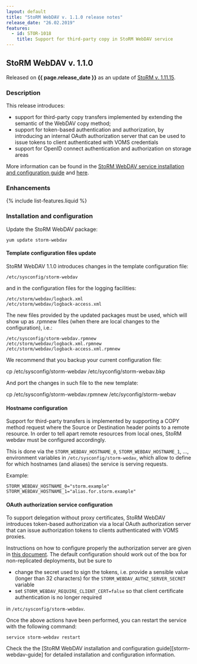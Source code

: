 ```yaml
---
layout: default
title: "StoRM WebDAV v. 1.1.0 release notes"
release_date: "26.02.2019"
features:
  - id: STOR-1018
    title: Support for third-party copy in StoRM WebDAV service
---
```


## StoRM WebDAV v. 1.1.0

Released on **{{ page.release_date }}** as an update of [StoRM v. 1.11.15][release-notes].

### Description

This release introduces:

- support for third-party copy transfers implemented by extending the semantic
  of the WebDAV copy method;
- support for token-based authentication and authorization, by introducing an
  internal OAuth authorization server that can be used to issue tokens to
  client authenticated with VOMS credentials
- support for OpenID connect authentication and authorization on storage areas

More information can be found in the [StoRM WebDAV service installation and
configuration guide][dav-guide] and [here][tpc-guide].

### Enhancements

{% include list-features.liquid %}

### Installation and configuration

Update the StoRM WebDAV package:

    yum update storm-webdav

#### Template configuration files update

StoRM WebDAV 1.1.0 introduces changes in the template configuration file:


    /etc/sysconfig/storm-webdav

and in the configuration files for the logging facilities:


    /etc/storm/webdav/logback.xml
    /etc/storm/webdav/logback-access.xml

The new files provided by the updated packages must be used, which will
show up as .rpmnew files (when there are local changes to the configuration),
i.e.:


    /etc/sysconfig/storm-webdav.rpmnew
    /etc/storm/webdav/logback.xml.rpmnew
    /etc/storm/webdav/logback-access.xml.rpmnew

We recommend that you backup your current configuration file:

  cp /etc/sysconfig/storm-webdav /etc/syconfig/storm-webav.bkp

And port the changes in such file to the new template:

  cp /etc/sysconfig/storm-webdav.rpmnew /etc/syconfig/storm-webav

#### Hostname configuration

Support for third-party transfers is implemented by supporting a COPY method
request where the Source or Destination header points to a remote resource.
In order to tell apart remote resources from local ones, StoRM webdav must be
configured accordingly.

This is done via the `STORM_WEBDAV_HOSTNAME_0`, `STORM_WEBDAV_HOSTNAME_1`, …,
environment variables in `/etc/sysconfig/storm-wedav`, which allow to define
for which hostnames (and aliases) the service is serving requests.

Example:

```
STORM_WEBDAV_HOSTNAME_0="storm.example"
STORM_WEBDAV_HOSTNAME_1="alias.for.storm.example"
```

#### OAuth authorization service configuration

To support delegation without proxy certificates, StoRM WebDAV introduces
token-based authorization via a local OAuth authorization server that can issue
authorization tokens to clients authenticated with VOMS proxies.

Instructions on how to configure properly the authorization server are given in
[this document][tpc-guide]. The default configuration should work out of the
box for non-replicated deployments, but be sure to 

- change the secret used to sign the tokens, i.e. provide a sensible value
  (longer than 32 characters) for the `STORM_WEBDAV_AUTHZ_SERVER_SECRET`
  variable 
- set `STORM_WEBDAV_REQUIRE_CLIENT_CERT=false` so that client certificate
  authentication is no longer required
  
in `/etc/sysconfig/storm-webdav`.

Once the above actions have been performed, you can restart the service with
the following command:

```
service storm-webdav restart
```

Check the the [StoRM WebDAV installation and configuration
guide][storm-webdav-guide] for detailed installation and configuration
information.

[release-notes]: {{site.baseurl}}/release-notes/StoRM-v1.11.15.html
[storm-sysadmin-guide]: {{site.baseurl}}/documentation/sysadmin-guide/1.11.15
[dav-guide]: {{site.baseurl}}/documentation/sysadmin-guide/1.11.15/storm-webdav-guide.html
[tpc-guide]: {{site.baseurl}}/documentation/sysadmin-guide/1.11.15/tpc.html
[tpc-technical]: https://twiki.cern.ch/twiki/bin/view/LCG/HttpTpcTechnical
[webdav-tpc-aliases]: {{site.baseurl}}/documentation/sysadmin-guide/1.11.15#important2
